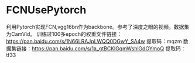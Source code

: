 # FCNUsePytorch

利用Pytorch实现FCN,vgg16bn作为backbone。参考了深度之眼的视频。数据集为CamVid。
训练过100多epoch的权重文件链接：https://pan.baidu.com/s/1N66LRAJpLWQQ0DGwY_SA4w 
提取码：mqzm
数据集链接：https://pan.baidu.com/s/1a_gtBCKlGqmWshlGdOYmoQ 
提取码：tf33
